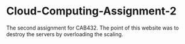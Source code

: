 # Cloud-Computing-Assignment-2

The second assignment for CAB432. The point of this website was to destroy the servers by overloading the scaling.
